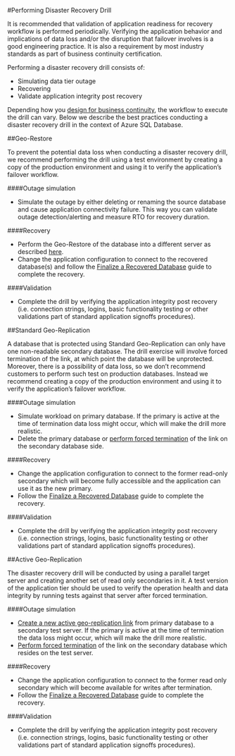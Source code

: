 <properties 
   pageTitle="SQL Database Disaster Recovery Drills" 
   description="Learn guidance and best practices for using Azure SQL Database to perform disaster recovery drills that will help keep your mission critical business applications resilient to failures and outages." 
   services="sql-database" 
   documentationCenter="" 
   authors="mihaelablendea" 
   manager="jeffreyg" 
   editor="monicar"/>

<tags
   ms.service="sql-database"
   ms.devlang="NA"
   ms.topic="article"
   ms.tgt_pltfrm="NA"
   ms.workload="data-management" 
   ms.date="04/13/2015"
   ms.author="mihaelab"/>

#Performing Disaster Recovery Drill

It is recommended that validation of application readiness for recovery workflow is performed periodically. Verifying the application behavior and implications of data loss and/or the disruption that failover involves is a good engineering practice. It is also a requirement by most industry standards as part of business continuity certification.

Performing a disaster recovery drill consists of:

- Simulating data tier outage
- Recovering 
- Validate application integrity post recovery

Depending how you [design for business continuity](sql-database-business-continuity.md), the workflow to execute the drill can vary. Below we describe the best practices conducting a disaster recovery drill in the context of Azure SQL Database. 

##Geo-Restore

To prevent the potential data loss when conducting a disaster recovery drill, we recommend performing the drill using a test environment by creating a copy of the production environment and using it to verify the application’s failover workflow.
 
####Outage simulation

- Simulate the outage by either deleting or renaming the source database and cause application connectivity failure. This way you can validate outage detection/alerting and measure RTO for recovery duration.

####Recovery

- Perform the Geo-Restore of the database into a different server as described [here](sql-database-disaster-recovery.md). 
- Change the application configuration to connect to the recovered database(s) and follow the [Finalize a Recovered Database](sql-database-recovered-finalize.md) guide to complete the recovery.

####Validation

- Complete the drill by verifying the application integrity post recovery (i.e. connection strings, logins, basic functionality testing or other validations part of standard application signoffs procedures).

##Standard Geo-Replication

A database that is protected using Standard Geo-Replication can only have one non-readable secondary database. The drill exercise will involve forced termination of the link, at which point the database will be unprotected. Moreover, there is a possibility of data loss, so we don’t recommend customers to perform such test on production databases. Instead we recommend creating a copy of the production environment and using it to verify the application’s failover workflow.

####Outage simulation

- Simulate workload on primary database. If the primary is active at the time of termination data loss might occur, which will make the drill more realistic.
- Delete the primary database or [perform forced termination](sql-database-disaster-recovery.md) of the link on the secondary database side.

####Recovery

- Change the application configuration to connect to the former read-only secondary which will become fully accessible and the application can use it as the new primary. 
- Follow the [Finalize a Recovered Database](sql-database-recovered-finalize.md) guide to complete the recovery.

####Validation

- Complete the drill by verifying the application integrity post recovery (i.e. connection strings, logins, basic functionality testing or other validations part of standard application signoffs procedures).

##Active Geo-Replication

The disaster recovery drill will be conducted by using a parallel target server and creating another set of read only secondaries in it. A test version of the application tier should be used to verify the operation health and data integrity by running tests against that server after forced termination. 

####Outage simulation

- [Create a new active geo-replication link](sql-database-business-continuity-design.md) from primary database to a secondary test server. If the primary is active at the time of termination the data loss might occur, which will make the drill more realistic.
- [Perform forced termination](sql-database-disaster-recovery.md) of the link on the secondary database which resides on the test server.

####Recovery

- Change the application configuration to connect to the former read only secondary which will become available for writes after termination.
- Follow the [Finalize a Recovered Database](sql-database-recovered-finalize.md) guide to complete the recovery.

####Validation

- Complete the drill by verifying the application integrity post recovery (i.e. connection strings, logins, basic functionality testing or other validations part of standard application signoffs procedures).

